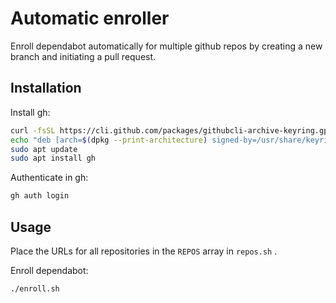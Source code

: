 # Automatic enroller

Enroll dependabot automatically for multiple github repos by creating a new branch and initiating a pull request.

## Installation

Install gh:
~~~bash
curl -fsSL https://cli.github.com/packages/githubcli-archive-keyring.gpg | sudo gpg --dearmor -o /usr/share/keyrings/githubcli-archive-keyring.gpg
echo "deb [arch=$(dpkg --print-architecture) signed-by=/usr/share/keyrings/githubcli-archive-keyring.gpg] https://cli.github.com/packages stable main" | sudo tee /etc/apt/sources.list.d/github-cli.list > /dev/null
sudo apt update
sudo apt install gh
~~~

Authenticate in gh:
~~~bash
gh auth login
~~~

## Usage

Place the URLs for all repositories in the ```REPOS``` array in ```repos.sh``` .

Enroll dependabot:
~~~bash
./enroll.sh
~~~
